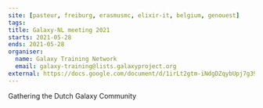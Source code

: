 ```yaml
---
site: [pasteur, freiburg, erasmusmc, elixir-it, belgium, genouest]
tags:
title: Galaxy-NL meeting 2021
starts: 2021-05-28
ends: 2021-05-28
organiser:
  name: Galaxy Training Network
  email: galaxy-training@lists.galaxyproject.org
external: https://docs.google.com/document/d/1irLt2gtm-iNdgDZqybUpj7g39zkf5qaDkGW4-wW31YQ/edit
---
```


Gathering the Dutch Galaxy Community 
